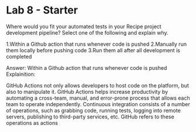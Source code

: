# Lab 8 - Starter

Where would you fit your automated tests in your Recipe project development pipeline? Select one of the following and explain why.

1.Within a Github action that runs whenever code is pushed 
2.Manually run them locally before pushing code
3.Run them all after all development is completed

Answer:
Within a Github action that runs whenever code is pushed 
Explainition:

GitHub Actions not only allows developers to host code on the platform, but also to manipulate it. GitHub Actions helps increase productivity by automating a cross-team, manual, and error-prone process that allows each team to operate independently. Continuous integration consists of a number of operations, such as grabbing code, running tests, logging into remote servers, publishing to third-party services, etc. GitHub refers to these operations as actions
